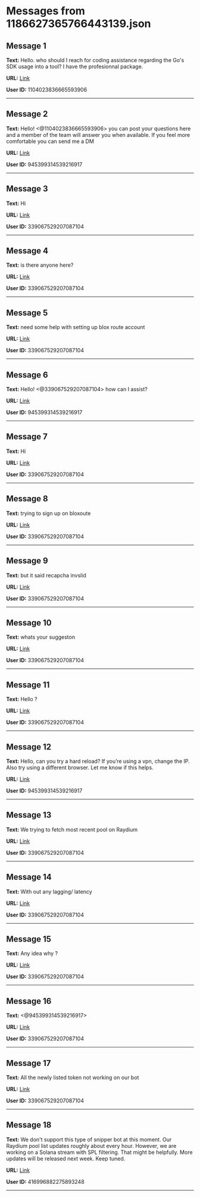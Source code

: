 # Messages from 1186627365766443139.json

## Message 1

**Text:** Hello.
who should I reach for coding assistance regarding the Go's SDK usage into a tool? I have the profesionnal package.

**URL:** [Link](https://discord.com/channels/638409433860407300/638411171233398824/1186627365766443139)

**User ID:** 1104023836665593906

---

## Message 2

**Text:** Hello! <@1104023836665593906> you can post your questions here and a member of the team will answer you when available. If you feel more comfortable you can send me a DM

**URL:** [Link](https://discord.com/channels/638409433860407300/638411171233398824/1186677483102273567)

**User ID:** 945399314539216917

---

## Message 3

**Text:** Hi

**URL:** [Link](https://discord.com/channels/638409433860407300/638411171233398824/1187542649293504533)

**User ID:** 339067529207087104

---

## Message 4

**Text:** is there anyone here?

**URL:** [Link](https://discord.com/channels/638409433860407300/638411171233398824/1187542714829504533)

**User ID:** 339067529207087104

---

## Message 5

**Text:** need some help with setting up blox route account

**URL:** [Link](https://discord.com/channels/638409433860407300/638411171233398824/1187542759842779176)

**User ID:** 339067529207087104

---

## Message 6

**Text:** Hello! <@339067529207087104> how can I assist?

**URL:** [Link](https://discord.com/channels/638409433860407300/638411171233398824/1187548927977869383)

**User ID:** 945399314539216917

---

## Message 7

**Text:** Hi

**URL:** [Link](https://discord.com/channels/638409433860407300/638411171233398824/1187549814548865114)

**User ID:** 339067529207087104

---

## Message 8

**Text:** trying to sign up on bloxoute

**URL:** [Link](https://discord.com/channels/638409433860407300/638411171233398824/1187549814548865114)

**User ID:** 339067529207087104

---

## Message 9

**Text:** but it said recapcha invslid

**URL:** [Link](https://discord.com/channels/638409433860407300/638411171233398824/1187549834442461184)

**User ID:** 339067529207087104

---

## Message 10

**Text:** whats your suggeston

**URL:** [Link](https://discord.com/channels/638409433860407300/638411171233398824/1187549877140463666)

**User ID:** 339067529207087104

---

## Message 11

**Text:** Hello ?

**URL:** [Link](https://discord.com/channels/638409433860407300/638411171233398824/1187632244391673896)

**User ID:** 339067529207087104

---

## Message 12

**Text:** Hello, can you try a hard reload? If you’re using a vpn, change the IP. Also try using a different browser. Let me know if this helps.

**URL:** [Link](https://discord.com/channels/638409433860407300/638411171233398824/1187771843642396693)

**User ID:** 945399314539216917

---

## Message 13

**Text:** We trying to fetch most recent pool on Raydium

**URL:** [Link](https://discord.com/channels/638409433860407300/638411171233398824/1187845439064637480)

**User ID:** 339067529207087104

---

## Message 14

**Text:** With out any lagging/ latency

**URL:** [Link](https://discord.com/channels/638409433860407300/638411171233398824/1187845457548935259)

**User ID:** 339067529207087104

---

## Message 15

**Text:** Any idea why ?

**URL:** [Link](https://discord.com/channels/638409433860407300/638411171233398824/1187845473747353600)

**User ID:** 339067529207087104

---

## Message 16

**Text:** <@945399314539216917>

**URL:** [Link](https://discord.com/channels/638409433860407300/638411171233398824/1187846472318861435)

**User ID:** 339067529207087104

---

## Message 17

**Text:** All the newly listed token not working on our bot

**URL:** [Link](https://discord.com/channels/638409433860407300/638411171233398824/1187848534389694579)

**User ID:** 339067529207087104

---

## Message 18

**Text:** We don't support this type of snipper bot at this moment. Our Raydium pool list updates roughly about every hour. However, we are working on a Solana stream with SPL filtering. That might be helpfully. More updates will be released next week. Keep tuned.

**URL:** [Link](https://discord.com/channels/638409433860407300/638411171233398824/1187923309287972914)

**User ID:** 416996882275893248

---

